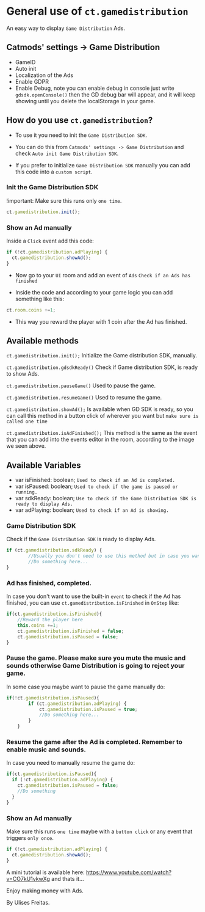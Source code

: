 # General use of `ct.gamedistribution`
An easy way to display `Game Distribution` Ads. 

## Catmods' settings -> Game Distribution

* GameID
* Auto init
* Localization of the Ads
* Enable GDPR
* Enable Debug, note you can enable debug in console just write `gdsdk.openConsole()` then the GD debug bar will appear, and it will keep showing until you delete the localStorage in your game.

## How do you use `ct.gamedistribution`?

* To use it you need to init the `Game Distribution SDK`.

* You can do this from `Catmods' settings -> Game Distribution` and check `Auto init Game Distribution SDK`.

* If you prefer to initialize `Game Distribution SDK` manually you can add this code into a `custom script`.

### Init the Game Distribution SDK

!important: Make sure this runs only `one time`.

```js
ct.gamedistribution.init();
```

### Show an Ad manually

Inside a `Click` event add this code:

```js
if (!ct.gamedistribution.adPlaying) {
  ct.gamedistribution.showAd();
}
```

* Now go to your `UI` room and add an event of `Ads` `Check if an Ads has finished`

* Inside the code and according to your game logic you can add something like this:

```js
ct.room.coins +=1;
```
- This way you reward the player with 1 coin after the Ad has finished.

## Available methods

`ct.gamedistribution.init();`
Initialize the Game distribution SDK, manually.

`ct.gamedistribution.gdsdkReady()`
Check if Game distribution SDK, is ready to show Ads.

`ct.gamedistribution.pauseGame()`
Used to pause the game.

`ct.gamedistribution.resumeGame()`
Used to resume the game.

`ct.gamedistribution.showAd();`
Is available when GD SDK is ready, so you can call this method in a button click of wherever you want but `make sure is called one time` 

`ct.gamedistribution.isAdFinished();`
This method is the same as the event that you can add into the events editor in the room, according to the image we seen above.

## Available Variables 

* var isFinished: boolean; `Used to check if an Ad is completed.` 
* var isPaused: boolean; `Used to check if the game is paused or running.`
* var sdkReady: boolean; `Use to check if the Game Distribution SDK is ready to display Ads.`
* var adPlaying: boolean; `Used to check if an Ad is showing.`

### Game Distribution SDK

Check if the `Game Distribution SDK` is ready to display Ads.
```js
if (ct.gamedistribution.sdkReady) {
        //Usually you don't need to use this method but in case you want.
        //Do something here...
}
```

### Ad has finished, completed.

In case you don't want to use the built-in `event` to check if the Ad has finished, you can use `ct.gamedistribution.isFinished` in `OnStep` like:
```js
if(ct.gamedistribution.isFinished){
    //Reward the player here
    this.coins +=1;
    ct.gamedistribution.isFinished = false;
    ct.gamedistribution.isPaused = false;
}
```
### Pause the game. Please make sure you mute the music and sounds otherwise Game Distribution is going to reject your game.

In some case you maybe want to pause the game manually do:
```js
if(!ct.gamedistribution.isPaused){
        if (ct.gamedistribution.adPlaying) {
            ct.gamedistribution.isPaused = true;
            //Do something here...
        }
    }
```

### Resume the game after the Ad is completed. Remember to enable music and sounds.

In case you need to manually resume the game do:
```js
if(ct.gamedistribution.isPaused){
  if (!ct.gamedistribution.adPlaying) {
    ct.gamedistribution.isPaused = false;
    //Do something
  }
}
```

### Show an Ad manually
Make sure this runs `one time` maybe with a `button click` or any event that triggers `only once`.
```js
if (!ct.gamedistribution.adPlaying) {
  ct.gamedistribution.showAd();
}
```


A mini tutorial is available here: https://www.youtube.com/watch?v=CO7kU1vkwXg and thats it...

Enjoy making money with Ads.

By Ulises Freitas.
